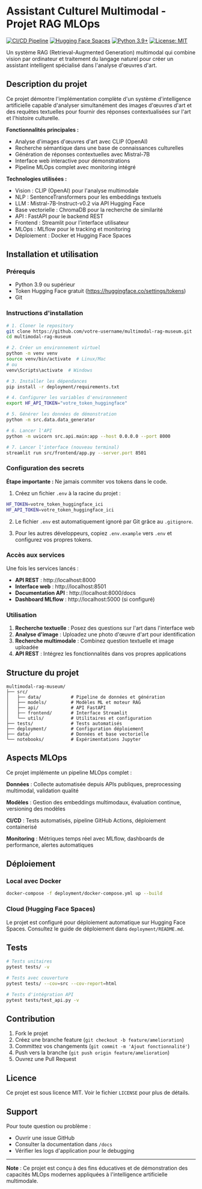 # Assistant Culturel Multimodal - Projet RAG MLOps

[![CI/CD Pipeline](https://github.com/votre-username/multimodal-rag-museum/actions/workflows/ci_cd.yml/badge.svg)](https://github.com/votre-username/multimodal-rag-museum/actions)
[![Hugging Face Spaces](https://img.shields.io/badge/%F0%9F%A4%97%20Hugging%20Face-Spaces-blue)](https://huggingface.co/spaces/votre-username/multimodal-rag-museum)
[![Python 3.9+](https://img.shields.io/badge/python-3.9+-blue.svg)](https://www.python.org/downloads/)
[![License: MIT](https://img.shields.io/badge/License-MIT-yellow.svg)](https://opensource.org/licenses/MIT)

Un système RAG (Retrieval-Augmented Generation) multimodal qui combine vision par ordinateur et traitement du langage naturel pour créer un assistant intelligent spécialisé dans l'analyse d'œuvres d'art.

## Description du projet

Ce projet démontre l'implémentation complète d'un système d'intelligence artificielle capable d'analyser simultanément des images d'œuvres d'art et des requêtes textuelles pour fournir des réponses contextualisées sur l'art et l'histoire culturelle.

**Fonctionnalités principales :**
- Analyse d'images d'œuvres d'art avec CLIP (OpenAI)
- Recherche sémantique dans une base de connaissances culturelles
- Génération de réponses contextuelles avec Mistral-7B
- Interface web interactive pour démonstrations
- Pipeline MLOps complet avec monitoring intégré

**Technologies utilisées :**
- Vision : CLIP (OpenAI) pour l'analyse multimodale
- NLP : SentenceTransformers pour les embeddings textuels
- LLM : Mistral-7B-Instruct-v0.2 via API Hugging Face
- Base vectorielle : ChromaDB pour la recherche de similarité
- API : FastAPI pour le backend REST
- Frontend : Streamlit pour l'interface utilisateur
- MLOps : MLflow pour le tracking et monitoring
- Déploiement : Docker et Hugging Face Spaces

## Installation et utilisation

### Prérequis
- Python 3.9 ou supérieur
- Token Hugging Face gratuit (https://huggingface.co/settings/tokens)
- Git

### Instructions d'installation

```bash
# 1. Cloner le repository
git clone https://github.com/votre-username/multimodal-rag-museum.git
cd multimodal-rag-museum

# 2. Créer un environnement virtuel
python -m venv venv
source venv/bin/activate  # Linux/Mac
# ou
venv\Scripts\activate  # Windows

# 3. Installer les dépendances
pip install -r deployment/requirements.txt

# 4. Configurer les variables d'environnement
export HF_API_TOKEN="votre_token_huggingface"

# 5. Générer les données de démonstration
python -m src.data.data_generator

# 6. Lancer l'API
python -m uvicorn src.api.main:app --host 0.0.0.0 --port 8000

# 7. Lancer l'interface (nouveau terminal)
streamlit run src/frontend/app.py --server.port 8501
```

### Configuration des secrets

**Étape importante :** Ne jamais commiter vos tokens dans le code.

1. Créez un fichier `.env` à la racine du projet :
```bash
HF_TOKEN=votre_token_huggingface_ici
HF_API_TOKEN=votre_token_huggingface_ici
```

2. Le fichier `.env` est automatiquement ignoré par Git grâce au `.gitignore`.

3. Pour les autres développeurs, copiez `.env.example` vers `.env` et configurez vos propres tokens.

### Accès aux services

Une fois les services lancés :
- **API REST** : http://localhost:8000
- **Interface web** : http://localhost:8501
- **Documentation API** : http://localhost:8000/docs
- **Dashboard MLflow** : http://localhost:5000 (si configuré)

### Utilisation

1. **Recherche textuelle** : Posez des questions sur l'art dans l'interface web
2. **Analyse d'image** : Uploadez une photo d'œuvre d'art pour identification
3. **Recherche multimodale** : Combinez question textuelle et image uploadée
4. **API REST** : Intégrez les fonctionnalités dans vos propres applications

## Structure du projet

```
multimodal-rag-museum/
├── src/
│   ├── data/           # Pipeline de données et génération
│   ├── models/         # Modèles ML et moteur RAG
│   ├── api/            # API FastAPI
│   ├── frontend/       # Interface Streamlit
│   └── utils/          # Utilitaires et configuration
├── tests/              # Tests automatisés
├── deployment/         # Configuration déploiement
├── data/               # Données et base vectorielle
└── notebooks/          # Expérimentations Jupyter
```

## Aspects MLOps

Ce projet implémente un pipeline MLOps complet :

**Données** : Collecte automatisée depuis APIs publiques, preprocessing multimodal, validation qualité

**Modèles** : Gestion des embeddings multimodaux, évaluation continue, versioning des modèles

**CI/CD** : Tests automatisés, pipeline GitHub Actions, déploiement containerisé

**Monitoring** : Métriques temps réel avec MLflow, dashboards de performance, alertes automatiques

## Déploiement

### Local avec Docker
```bash
docker-compose -f deployment/docker-compose.yml up --build
```

### Cloud (Hugging Face Spaces)
Le projet est configuré pour déploiement automatique sur Hugging Face Spaces. Consultez le guide de déploiement dans `deployment/README.md`.

## Tests

```bash
# Tests unitaires
pytest tests/ -v

# Tests avec couverture
pytest tests/ --cov=src --cov-report=html

# Tests d'intégration API
pytest tests/test_api.py -v
```

## Contribution

1. Fork le projet
2. Créez une branche feature (`git checkout -b feature/amelioration`)
3. Committez vos changements (`git commit -m 'Ajout fonctionnalité'`)
4. Push vers la branche (`git push origin feature/amelioration`)
5. Ouvrez une Pull Request

## Licence

Ce projet est sous licence MIT. Voir le fichier `LICENSE` pour plus de détails.

## Support

Pour toute question ou problème :
- Ouvrir une issue GitHub
- Consulter la documentation dans `/docs`
- Vérifier les logs d'application pour le debugging

---

**Note** : Ce projet est conçu à des fins éducatives et de démonstration des capacités MLOps modernes appliquées à l'intelligence artificielle multimodale.